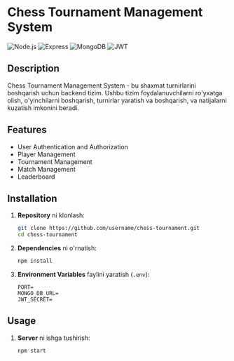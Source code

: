 # Chess Tournament Management System

![Node.js](https://img.shields.io/badge/Node.js-339933?style=for-the-badge&logo=nodedotjs&logoColor=white)
![Express](https://img.shields.io/badge/Express-000000?style=for-the-badge&logo=express&logoColor=white)
![MongoDB](https://img.shields.io/badge/MongoDB-47A248?style=for-the-badge&logo=mongodb&logoColor=white)
![JWT](https://img.shields.io/badge/JWT-black?style=for-the-badge&logo=JSON%20web%20tokens)

## Description

Chess Tournament Management System - bu shaxmat turnirlarini boshqarish uchun backend tizim. Ushbu tizim foydalanuvchilarni ro'yxatga olish, o'yinchilarni boshqarish, turnirlar yaratish va boshqarish, va natijalarni kuzatish imkonini beradi.

## Features

- User Authentication and Authorization
- Player Management
- Tournament Management
- Match Management
- Leaderboard

## Installation

1. **Repository** ni klonlash:

    ```sh
    git clone https://github.com/username/chess-tournament.git
    cd chess-tournament
    ```

2. **Dependencies** ni o'rnatish:

    ```sh
    npm install
    ```

3. **Environment Variables** faylini yaratish (`.env`):

    ```plaintext
    PORT=
    MONGO_DB_URL=
    JWT_SECRET=
    ```

## Usage

1. **Server** ni ishga tushirish:

    ```sh
    npm start
    ```
